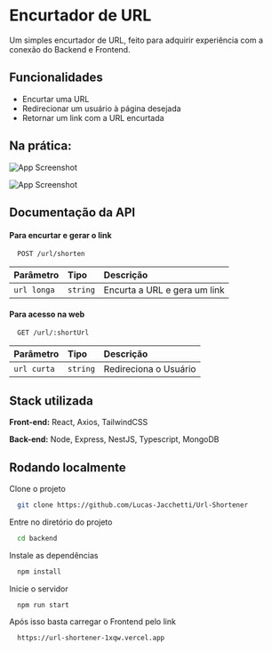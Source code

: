
# Encurtador de URL

Um simples encurtador de URL, feito para adquirir experiência com a conexão do Backend e Frontend.


## Funcionalidades

- Encurtar uma URL
- Redirecionar um usuário à página desejada
- Retornar um link com a URL encurtada


## Na prática:

![App Screenshot](https://i.postimg.cc/QdgtvnMX/imagem-2025-06-02-002443843.png)

![App Screenshot](https://i.postimg.cc/yNdD9yVs/imagem-2025-06-02-002614293.png)


## Documentação da API

#### Para encurtar e gerar o link

```http
  POST /url/shorten
```

| Parâmetro   | Tipo       | Descrição                           |
| :---------- | :--------- | :---------------------------------- |
| `url longa` | `string` | Encurta a URL e gera um link |

#### Para acesso na web

```http
  GET /url/:shortUrl
```

| Parâmetro   | Tipo       | Descrição                                   |
| :---------- | :--------- | :------------------------------------------ |
| `url curta`      | `string` | Redireciona o Usuário |



## Stack utilizada

**Front-end:** React, Axios, TailwindCSS

**Back-end:** Node, Express, NestJS, Typescript, MongoDB


## Rodando localmente

Clone o projeto

```bash
  git clone https://github.com/Lucas-Jacchetti/Url-Shortener
```

Entre no diretório do projeto

```bash
  cd backend
```

Instale as dependências

```bash
  npm install
```

Inicie o servidor

```bash
  npm run start
```
Após isso basta carregar o Frontend pelo link

```bash
  https://url-shortener-1xqw.vercel.app
```
